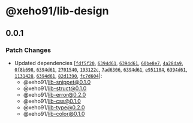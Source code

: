 # @xeho91/lib-design

## 0.0.1

### Patch Changes

- Updated dependencies [[`fdf5f20`](https://github.com/xeho91/xeho91/commit/fdf5f2052de5da913a40ec6fb423a5f7f78643cf), [`6394d61`](https://github.com/xeho91/xeho91/commit/6394d6172e17d0efbf87d7003085dde640a5addf), [`6394d61`](https://github.com/xeho91/xeho91/commit/6394d6172e17d0efbf87d7003085dde640a5addf), [`60be8e7`](https://github.com/xeho91/xeho91/commit/60be8e7bedf46682597ba5cf69c9c45cb785fbee), [`4a28da9`](https://github.com/xeho91/xeho91/commit/4a28da965662ac0696bf677df29cec500fa2b928), [`0f8b698`](https://github.com/xeho91/xeho91/commit/0f8b698881073e91f48e1c54d4c5b74fd9ab2f37), [`6394d61`](https://github.com/xeho91/xeho91/commit/6394d6172e17d0efbf87d7003085dde640a5addf), [`2701540`](https://github.com/xeho91/xeho91/commit/2701540f64b27901190bf9ad64070a12ef5a8aeb), [`193122c`](https://github.com/xeho91/xeho91/commit/193122c7c5f5b16ee4d5fdcd4adcce12680e81be), [`7ad6306`](https://github.com/xeho91/xeho91/commit/7ad630660911a81a9d53c6932b796a8da49ed800), [`6394d61`](https://github.com/xeho91/xeho91/commit/6394d6172e17d0efbf87d7003085dde640a5addf), [`e951184`](https://github.com/xeho91/xeho91/commit/e951184423277d82281be61d5ea57396c5bcd61b), [`6394d61`](https://github.com/xeho91/xeho91/commit/6394d6172e17d0efbf87d7003085dde640a5addf), [`1131428`](https://github.com/xeho91/xeho91/commit/1131428116d906195c88e5bfd9a1e081d7d11ccc), [`6394d61`](https://github.com/xeho91/xeho91/commit/6394d6172e17d0efbf87d7003085dde640a5addf), [`82d1390`](https://github.com/xeho91/xeho91/commit/82d1390a6a7139a8fe391c6602446802631f6f11), [`fc7d604`](https://github.com/xeho91/xeho91/commit/fc7d6044d2af8b074a659555ddbe69a017d6a237)]:
  - @xeho91/lib-snippet@0.1.0
  - @xeho91/lib-struct@0.1.0
  - @xeho91/lib-error@0.2.0
  - @xeho91/lib-css@0.1.0
  - @xeho91/lib-type@0.2.0
  - @xeho91/lib-color@0.1.0
